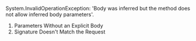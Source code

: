 System.InvalidOperationException: 'Body was inferred but the method does not allow inferred body parameters'.

1. Parameters Without an Explicit Body
2. Signature Doesn't Match the Request
